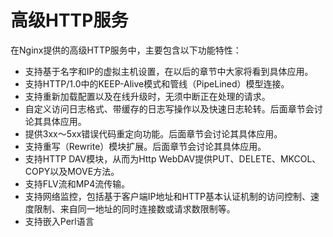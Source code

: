 # 高级HTTP服务

在Nginx提供的高级HTTP服务中，主要包含以下功能特性：

- 支持基于名字和IP的虚拟主机设置，在以后的章节中大家将看到具体应用。
- 支持HTTP/1.0中的KEEP-Alive模式和管线（PipeLined）模型连接。
- 支持重新加载配置以及在线升级时，无须中断正在处理的请求。
- 自定义访问日志格式、带缓存的日志写操作以及快速日志轮转。后面章节会讨论其具体应用。
- 提供3xx～5xx错误代码重定向功能。后面章节会讨论其具体应用。
- 支持重写（Rewrite）模块扩展。后面章节会讨论其具体应用。
- 支持HTTP DAV模块，从而为Http WebDAV提供PUT、DELETE、MKCOL、COPY以及MOVE方法。
- 支持FLV流和MP4流传输。
- 支持网络监控，包括基于客户端IP地址和HTTP基本认证机制的访问控制、速度限制、来自同一地址的同时连接数或请求数限制等。
- 支持嵌入Perl语言